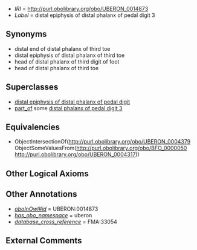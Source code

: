  * *IRI* = http://purl.obolibrary.org/obo/UBERON_0014873
 * *Label* = distal epiphysis of distal phalanx of pedal digit 3

## Synonyms

 * distal end of distal phalanx of third toe
 * distal epiphysis of distal phalanx of third toe
 * head of distal phalanx of third digit of foot
 * head of distal phalanx of third toe

## Superclasses

 * [distal epiphysis of distal phalanx of pedal digit](../../UBERON/76/UBERON_0014876.md)
 * [part_of](../../BFO/50/BFO_0000050.md) some [distal phalanx of pedal digit 3](../../UBERON/17/UBERON_0004317.md)

## Equivalencies

 * ObjectIntersectionOf(<http://purl.obolibrary.org/obo/UBERON_0004379> ObjectSomeValuesFrom(<http://purl.obolibrary.org/obo/BFO_0000050> <http://purl.obolibrary.org/obo/UBERON_0004317>))

## Other Logical Axioms


## Other Annotations

 * *[oboInOwl#id](../../id/oboInOwl#id.md)* = UBERON:0014873
 * *[has_obo_namespace](../../ce/oboInOwl#hasOBONamespace.md)* = uberon
 * *[database_cross_reference](../../ef/oboInOwl#hasDbXref.md)* = FMA:33054

## External Comments

